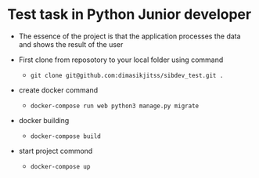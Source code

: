 # Test task in Python Junior developer

* The essence of the project is that the application processes the data and shows the result of the user
* First clone from reposotory to your local folder using command
    - `git clone git@github.com:dimasikjitss/sibdev_test.git .`

* create docker command

    - `docker-compose run web python3 manage.py migrate`

* docker building
    
    - `docker-compose build`
    
* start project commond

    - `docker-compose up`
    
